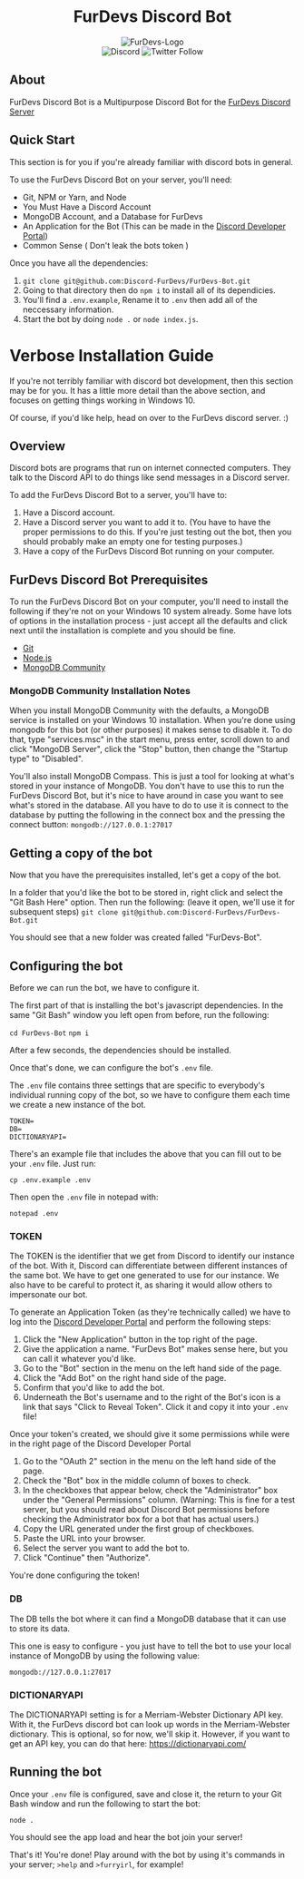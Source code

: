 
<div align="center">
<h1> FurDevs Discord Bot</h1>
<img alt="FurDevs-Logo" src="https://www.furdevs.com/images/picture.png" />
  <br>
<img alt="Discord" src="https://img.shields.io/discord/731520035717251142?color=%238800FF&label=Discord%20Server"> <img alt="Twitter Follow" src="https://img.shields.io/twitter/follow/Fur_Devs?label=Follow%20FurDevs%21&logoColor=%238800ff&style=social">
</div>

## About
FurDevs Discord Bot is a Multipurpose Discord Bot  for the [FurDevs Discord Server](https://discord.gg/JABY6Htnqt)

## Quick Start
This section is for you if you're already familiar with discord bots in general.

To use the FurDevs Discord Bot on your server, you'll need:

- Git, NPM or Yarn, and Node
- You Must Have a Discord Account
- MongoDB Account, and a Database for FurDevs
- An Application for the Bot (This can be made in the [Discord Developer Portal](https://discord.com/developers/applications))
- Common Sense ( Don't leak the bots token )

Once you have all the dependencies:

1. `git clone git@github.com:Discord-FurDevs/FurDevs-Bot.git`
2. Going to that directory then do `npm i` to install all of its dependicies.
3. You'll find a `.env.example`, Rename it to `.env` then add all of the neccessary information.
4. Start the bot by doing `node .` or `node index.js`.

# Verbose Installation Guide
If you're not terribly familiar with discord bot development, then this section may be for you. It has a little more detail than the above section, and focuses on getting things working in Windows 10.

Of course, if you'd like help, head on over to the FurDevs discord server. :)

## Overview
Discord bots are programs that run on internet connected computers. They talk to the Discord API to do things like send messages in a Discord server.

To add the FurDevs Discord Bot to a server, you'll have to:

1. Have a Discord account.
2. Have a Discord server you want to add it to. (You have to have the proper permissions to do this. If you're just testing out the bot, then you should probably make an empty one for testing purposes.)
3. Have a copy of the FurDevs Discord Bot running on your computer.

## FurDevs Discord Bot Prerequisites
To run the FurDevs Discord Bot on your computer, you'll need to install the following if they're not on your Windows 10 system already. Some have lots of options in the installation process - just accept all the defaults and click next until the installation is complete and you should be fine.

- [Git](https://git-scm.com/download/win)
- [Node.js](https://nodejs.org/en/download/current/)
- [MongoDB Community](https://www.mongodb.com/try/download/community)


### MongoDB Community Installation Notes
When you install MongoDB Community with the defaults, a MongoDB service is installed on your Windows 10 installation. When you're done using mongodb for this bot (or other purposes) it makes sense to disable it. To do that, type "services.msc" in the start menu, press enter, scroll down to and click "MongoDB Server", click the "Stop" button, then change the "Startup type" to "Disabled".

You'll also install MongoDB Compass. This is just a tool for looking at what's stored in your instance of MongoDB. You don't have to use this to run the FurDevs Discord Bot, but it's nice to have around in case you want to see what's stored in the database. All you have to do to use it is connect to the database by putting the following in the connect box and the pressing the connect button:
`mongodb://127.0.0.1:27017`

## Getting a copy of the bot
Now that you have the prerequisites installed, let's get a copy of the bot.

In a folder that you'd like the bot to be stored in, right click and select the "Git Bash Here" option. Then run the following: (leave it open, we'll use it for subsequent steps)
`git clone git@github.com:Discord-FurDevs/FurDevs-Bot.git`

You should see that a new folder was created falled "FurDevs-Bot".

## Configuring the bot
Before we can run the bot, we have to configure it.

The first part of that is installing the bot's javascript dependencies. In the same "Git Bash" window you left open from before, run the following:

`cd FurDevs-Bot`
`npm i`

After a few seconds, the dependencies should be installed.

Once that's done, we can configure the bot's `.env` file.

The `.env` file contains three settings that are specific to everybody's individual running copy of the bot, so we have to configure them each time we create a new instance of the bot.

    TOKEN=
    DB=
    DICTIONARYAPI=

There's an example file that includes the above that you can fill out to be your `.env` file. Just run:

`cp .env.example .env`

Then open the `.env` file in notepad with:

`notepad .env`

### TOKEN
The TOKEN is the identifier that we get from Discord to identify our instance of the bot. With it, Discord can differentiate between different instances of the same bot. We have to get one generated to use for our instance. We also have to be careful to protect it, as sharing it would allow others to impersonate our bot.

To generate an Application Token (as they're technically called) we have to log into the [Discord Developer Portal](https://discord.com/developers/applications) and perform the following steps:

1. Click the "New Application" button in the top right of the page.
2. Give the application a name. "FurDevs Bot" makes sense here, but you can call it whatever you'd like.
3. Go to the "Bot" section in the menu on the left hand side of the page.
4. Click the "Add Bot" on the right hand side of the page.
5. Confirm that you'd like to add the bot.
6. Underneath the Bot's username and to the right of the Bot's icon is a link that says "Click to Reveal Token". Click it and copy it into your `.env` file!

Once your token's created, we should give it some permissions while were in the right page of the Discord Developer Portal

1. Go to the "OAuth 2" section in the menu on the left hand side of the page.
2. Check the "Bot" box in the middle column of boxes to check.
3.  In the checkboxes that appear below, check the "Administrator" box under the "General Permissions" column. (Warning: This is fine for a test server, but you should read about Discord Bot permissions before checking the Administrator box for a bot that has actual users.)
4. Copy the URL generated under the first group of checkboxes.
5. Paste the URL into your browser.
6. Select the server you want to add the bot to.
7. Click "Continue" then "Authorize".

You're done configuring the token!

### DB
The DB tells the bot where it can find a MongoDB database that it can use to store its data.

This one is easy to configure - you just have to tell the bot to use your local instance of MongoDB by using the following value:

`mongodb://127.0.0.1:27017`

### DICTIONARYAPI
The DICTIONARYAPI setting is for a Merriam-Webster Dictionary API key. With it, the FurDevs discord bot can look up words in the Merriam-Webster dictionary. This is optional, so for now, we'll skip it. However, if you want to get an API key, you can do that here: https://dictionaryapi.com/

## Running the bot
Once your `.env` file is configured, save and close it, the return to your Git Bash window and run the following to start the bot:

`node .`

You should see the app load and hear the bot join your server!

That's it! You're done! Play around with the bot by using it's commands in your server; `>help` and `>furryirl`, for example!